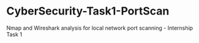 # CyberSecurity-Task1-PortScan
Nmap and Wireshark analysis for local network port scanning - Internship Task 1
